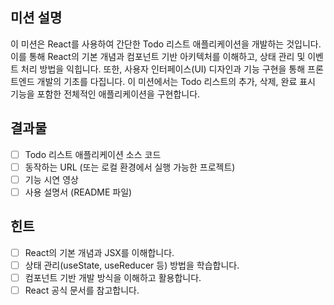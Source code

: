 ## 미션 설명
이 미션은 React를 사용하여 간단한 Todo 리스트 애플리케이션을 개발하는 것입니다.
이를 통해 React의 기본 개념과 컴포넌트 기반 아키텍처를 이해하고,
상태 관리 및 이벤트 처리 방법을 익힙니다. 
또한, 사용자 인터페이스(UI) 디자인과 기능 구현을 통해 프론트엔드 개발의 기초를 다집니다. 
이 미션에서는 Todo 리스트의 추가, 삭제, 완료 표시 기능을 포함한 전체적인 애플리케이션을 구현합니다.

## 결과물
-[ ] Todo 리스트 애플리케이션 소스 코드 
-[ ] 동작하는 URL (또는 로컬 환경에서 실행 가능한 프로젝트)
-[ ] 기능 시연 영상 
-[ ] 사용 설명서 (README 파일)

## 힌트
-[ ] React의 기본 개념과 JSX를 이해합니다.
-[ ] 상태 관리(useState, useReducer 등) 방법을 학습합니다. 
-[ ] 컴포넌트 기반 개발 방식을 이해하고 활용합니다.
-[ ] React 공식 문서를 참고합니다.
